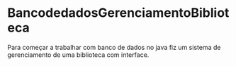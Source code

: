 # BancodedadosGerenciamentoBiblioteca
Para começar a trabalhar com banco de dados no java fiz um sistema de gerenciamento de uma biblioteca com interface.
